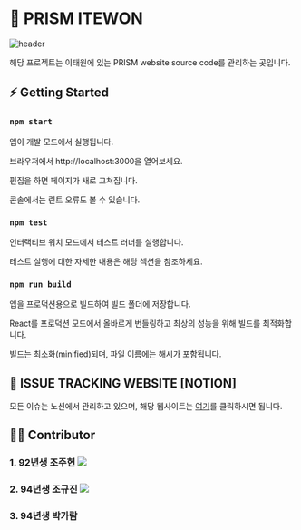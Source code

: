 # 🔺 PRISM ITEWON  
![header](https://capsule-render.vercel.app/api?text=PRISM_ITEWON&animation=fadeIn)


해당 프로젝트는 이태원에 있는 PRISM website source code를 관리하는 곳입니다.


## ⚡ Getting Started 

### `npm start`
앱이 개발 모드에서 실행됩니다.

브라우저에서 http://localhost:3000을 열어보세요.

편집을 하면 페이지가 새로 고쳐집니다.

콘솔에서는 린트 오류도 볼 수 있습니다.


### `npm test`
인터랙티브 워치 모드에서 테스트 러너를 실행합니다.

테스트 실행에 대한 자세한 내용은 해당 섹션을 참조하세요.


### `npm run build`
앱을 프로덕션용으로 빌드하여 빌드 폴더에 저장합니다.

React를 프로덕션 모드에서 올바르게 번들링하고 최상의 성능을 위해 빌드를 최적화합니다.

빌드는 최소화(minified)되며, 파일 이름에는 해시가 포함됩니다.


##  📗 ISSUE TRACKING WEBSITE [NOTION]
모든 이슈는 노션에서 관리하고 있으며, 해당 웹사이트는 [여기](https://www.notion.so/ISSUE-MANAGEMENT-1117e8ef1332808b84aafc7f9762c896?pvs=4)를 클릭하시면 됩니다.


## 🧟‍♂️ Contributor 

### 1. 92년생 조주현 [<a href="https://www.instagram.com/"><img src="https://img.shields.io/badge/Instagram-E4405F?style=flat-square&logo=Instagram&logoColor=white"/></a>](https://www.instagram.com/jhyunlol/)

### 2. 94년생 조규진 [<a href="https://www.instagram.com/"><img src="https://img.shields.io/badge/Instagram-E4405F?style=flat-square&logo=Instagram&logoColor=white"/></a>](https://www.instagram.com/jcho_9408/)

### 3. 94년생 박가람
